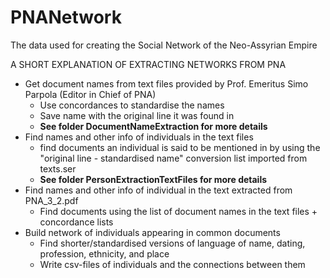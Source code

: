 # PNANetwork
The data used for creating the Social Network of the Neo-Assyrian Empire

A SHORT EXPLANATION OF EXTRACTING NETWORKS FROM PNA
* Get document names from text files provided by Prof. Emeritus Simo Parpola (Editor in Chief of PNA)
  * Use concordances to standardise the names
  * Save name with the original line it was found in
  * <b>See folder DocumentNameExtraction for more details</b>
* Find names and other info of individuals in the text files
  * find documents an individual is said to be mentioned in by using the "original line - standardised name" conversion list imported from texts.ser
  * <b>See folder PersonExtractionTextFiles for more details</b>
* Find names and other info of individual in the text extracted from PNA_3_2.pdf
	* Find documents using the list of document names in the text files + concordance lists
* Build network of individuals appearing in common documents
	* Find shorter/standardised versions of language of name, dating, profession, ethnicity, and place 
	* Write csv-files of individuals and the connections between them
